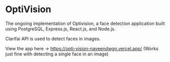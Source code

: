 # OptiVision
The ongoing implementation of Optivision, a face detection application built using PostgreSQL, Express.js, React.js, and Node.js.

Clarifai API is used to detect faces in images.

View the app here -> https://opti-vision-naveendwgn.vercel.app/ (Works just fine with detecting a single face in an image)
